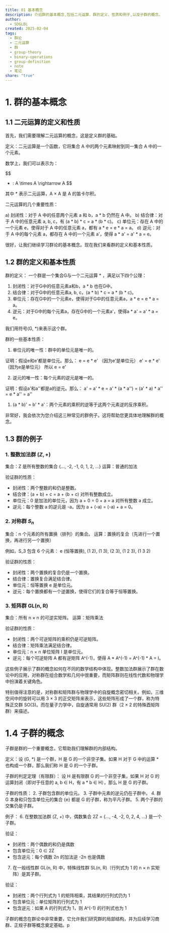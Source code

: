 ```yaml
---
title: 01 基本概念
description: 介绍群的基本概念,包括二元运算、群的定义、性质和例子,以及子群的概念。
author:
  - SDGLBL
created: 2025-02-04
tags:
  - 群论
  - 二元运算
  - 群
  - group-theory
  - binary-operations
  - group-definition
  - note
  - 笔记
share: "true"
---
```



# 1. 群的基本概念

## 1.1 二元运算的定义和性质

首先，我们需要理解二元运算的概念，这是定义群的基础。

定义：二元运算是一个函数，它将集合 A 中的两个元素映射到同一集合 A 中的一个元素。

数学上，我们可以表示为：

$$
* : A \times A \rightarrow A
$$

其中 * 表示二元运算，A × A 是 A 的笛卡尔积。

二元运算的几个重要性质：

a) 封闭性：对于 A 中的任意两个元素 a 和 b，a * b 仍然在 A 中。
b) 结合律：对于 A 中的任意元素 a, b, c，有 (a * b) * c = a * (b * c)。
c) 单位元：存在 A 中的一个元素 e，使得对于 A 中的任意元素 a，都有 a * e = e * a = a。
d) 逆元：对于 A 中的每个元素 a，都存在 A 中的一个元素 a'，使得 a * a' = a' * a = e。

很好，让我们继续学习群论的基本概念。现在我们来看群的定义和基本性质。

## 1.2 群的定义和基本性质

群的定义：
一个群是一个集合G与一个二元运算 * ，满足以下四个公理：

1. 封闭性：对于G中的任意元素a和b，a * b 也在G中。
2. 结合律：对于G中的任意元素a, b, c，(a * b) * c = a * (b * c)。
3. 单位元：存在G中的一个元素e，使得对于G中的任意元素a，a * e = e * a = a。
4. 逆元：对于G中的每个元素a，存在G中的一个元素a'，使得a * a' = a' * a = e。

我们用符号(G, *)来表示这个群。

群的一些基本性质：

1. 单位元的唯一性：群中的单位元是唯一的。

证明：假设e和e'都是单位元。那么：
e = e * e' （因为e'是单位元）
e' = e * e' （因为e是单位元）
所以 e = e'

2. 逆元的唯一性：每个元素的逆元是唯一的。

证明：假设a'和a''都是a的逆元。那么：
a' = a' * e = a' * (a * a'') = (a' * a) * a'' = e * a'' = a''

1. (a * b)' = b' * a'：两个元素的乘积的逆等于这两个元素逆的反序乘积。

非常好，我会依次为您介绍这三种常见的群例子。这将帮助您更具体地理解群的概念。

## 1.3 群的例子

### 1. 整数加法群 $(Z, +)$

集合：Z 是所有整数的集合 {..., -2, -1, 0, 1, 2, ...}
运算：普通的加法

验证群的性质：
- 封闭性：两个整数的和仍是整数。
- 结合律：(a + b) + c = a + (b + c) 对所有整数成立。
- 单位元：0 是加法的单位元，因为 a + 0 = 0 + a = a 对所有整数 a 成立。
- 逆元：每个整数 a 的逆元是 -a，因为 a + (-a) = (-a) + a = 0。

### 2. 对称群 $S_n$ 

集合：n 个元素的所有置换（排列）的集合。
运算：置换的复合（先进行一个置换，再进行另一个置换）

例如，S_3 包含 6 个元素：
e (恒等置换), (1 2), (1 3), (2 3), (1 2 3), (1 3 2)

验证群的性质：
- 封闭性：两个置换的复合仍是一个置换。
- 结合律：置换复合满足结合律。
- 单位元：恒等置换 e 是单位元。
- 逆元：每个置换都有一个逆置换，使得它们的复合等于恒等置换。

### 3. 矩阵群 GL(n, R)

集合：所有 n × n 的可逆实矩阵。
运算：矩阵乘法

验证群的性质：
- 封闭性：两个可逆矩阵的乘积仍是可逆矩阵。
- 结合律：矩阵乘法满足结合律。
- 单位元：n × n 单位矩阵 I 是单位元。
- 逆元：每个可逆矩阵 A 都有逆矩阵 A^(-1)，使得 A * A^(-1) = A^(-1) * A = I。

这些例子展示了群的概念如何在不同的数学结构中体现。整数加法群展示了群在数论中的应用，对称群在组合数学和几何中很重要，而矩阵群则在线性代数和物理学中扮演着关键角色。

特别值得注意的是，对称群和矩阵群与物理学中的自旋概念密切相关。例如，三维空间中的旋转可以用 3 × 3 的正交矩阵来表示，这些矩阵形成了一个群，称为特殊正交群 SO(3)。而在量子力学中，自旋通常用 SU(2) 群（2 × 2 的特殊酉矩阵群）来描述。


# 1.4 子群的概念

子群是群的一个重要概念，它帮助我们理解群的内部结构。

定义：设 (G, *) 是一个群，H 是 G 的一个非空子集。如果 H 对于 G 中的运算 * 也构成一个群，那么我们称 H 是 G 的一个子群。

子群的判定定理（有限群）：
设 H 是有限群 G 的一个非空子集，如果 H 对 G 的运算封闭（即对于任意的 a, b ∈ H，有 a * b ∈ H），那么 H 是 G 的子群。

子群的性质：
2. 子群包含群的单位元。
3. 子群中元素的逆元仍在子群中。
4. 群 G 本身和只包含单位元的集合 {e} 都是 G 的子群，称为平凡子群。
5. 两个子群的交集仍是子群。

例子：
6. 在整数加法群 (Z, +) 中，偶数集合 2Z = {..., -4, -2, 0, 2, 4, ...} 是一个子群。

验证：
- 封闭性：两个偶数的和仍是偶数
- 包含单位元：0 ∈ 2Z
- 包含逆元：每个偶数 2n 的加法逆 -2n 也是偶数

7. 在一般线性群 GL(n, R) 中，特殊线性群 SL(n, R)（行列式为 1 的 n × n 实矩阵）是其子群。

验证：
- 封闭性：两个行列式为 1 的矩阵相乘，其结果的行列式仍为 1
- 包含单位元：单位矩阵的行列式为 1
- 包含逆元：如果 A 的行列式为 1，则 A^(-1) 的行列式也为 1

子群的概念在群论中非常重要，它允许我们研究群的局部结构，并为后续学习商群、正规子群等概念奠定基础。p